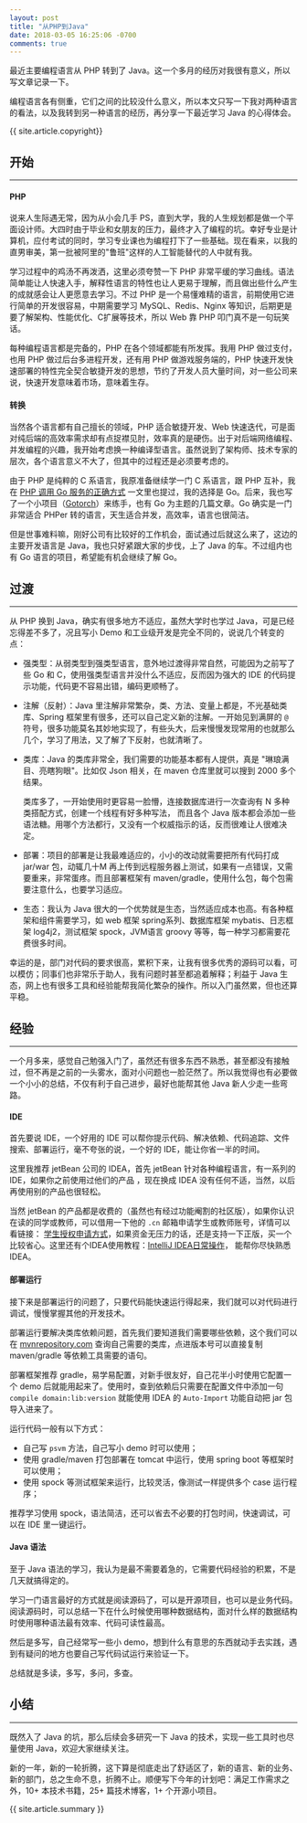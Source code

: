 ```yaml
---
layout: post
title: "从PHP到Java"
date: 2018-03-05 16:25:06 -0700
comments: true
---
```

最近主要编程语言从 PHP 转到了 Java。这一个多月的经历对我很有意义，所以写文章记录一下。

编程语言各有侧重，它们之间的比较没什么意义，所以本文只写一下我对两种语言的看法，以及我转到另一种语言的经历，再分享一下最近学习 Java 的心得体会。

{{ site.article.copyright}}

## 开始
---
#### PHP
说来人生际遇无常，因为从小会几手 PS，直到大学，我的人生规划都是做一个平面设计师。大四时由于毕业和女朋友的压力，最终才入了编程的坑。幸好专业是计算机，应付考试的同时，学习专业课也为编程打下了一些基础。现在看来，以我的直男审美，第一批被阿里的"鲁班"这样的人工智能替代的人中就有我。

学习过程中的鸡汤不再泼洒，这里必须夸赞一下 PHP 非常平缓的学习曲线。语法简单能让人快速入手，解释性语言的特性也让人更易于理解，而且做出些什么产生的成就感会让人更愿意去学习。不过 PHP 是一个易懂难精的语言，前期使用它进行简单的开发很容易，中期需要学习 MySQL、Redis、Nginx 等知识，后期更是要了解架构、性能优化、C扩展等技术，所以 Web 靠 PHP 叩门真不是一句玩笑话。

每种编程语言都是完备的，PHP 在各个领域都能有所发挥。我用 PHP 做过支付，也用 PHP 做过后台多进程开发，还有用 PHP 做游戏服务端的，PHP 快速开发快速部署的特性完全契合敏捷开发的思想，节约了开发人员大量时间，对一些公司来说，快速开发意味着市场，意味着生存。

#### 转换
当然各个语言都有自己擅长的领域，PHP 适合敏捷开发、Web 快速迭代，可是面对纯后端的高效率需求却有点捉襟见肘，效率真的是硬伤。出于对后端网络编程、并发编程的兴趣，我开始考虑换一种编译型语言。虽然说到了架构师、技术专家的层次，各个语言意义不大了，但其中的过程还是必须要考虑的。

由于 PHP 是纯粹的 C 系语言，我原准备继续学一门 C 系语言，跟 PHP 互补，我在 [PHP 调用 Go 服务的正确方式](http://www.cnblogs.com/zhenbianshu/p/7265415.html) 一文里也提过，我的选择是 Go。后来，我也写了一个小项目（[Gotorch](https://github.com/zhenbianshu/gotorch)）来练手，也有 Go 为主题的几篇文章。Go 确实是一门非常适合 PHPer 转的语言，天生适合并发，高效率，语言也很简洁。

但是世事难料嘛，刚好公司有比较好的工作机会，面试通过后就这么来了，这边的主要开发语言是 Java，我也只好紧跟大家的步伐，上了 Java 的车。不过组内也有 Go 语言的项目，希望能有机会继续了解 Go。

## 过渡
------
从 PHP 换到 Java，确实有很多地方不适应，虽然大学时也学过 Java，可是已经忘得差不多了，况且写小 Demo 和工业级开发是完全不同的，说说几个转变的点：

- 强类型：从弱类型到强类型语言，意外地过渡得非常自然，可能因为之前写了些 Go 和 C，使用强类型语言并没什么不适应，反而因为强大的 IDE 的代码提示功能，代码更不容易出错，编码更顺畅了。
- 注解（反射）：Java 里注解非常繁杂，类、方法、变量上都是，不光基础类库、Spring 框架里有很多，还可以自己定义新的注解。一开始见到满屏的 `@` 符号，很多功能莫名其妙地实现了，有些头大，后来慢慢发现常用的也就那么几个，学习了用法，又了解了下反射，也就清晰了。
- 类库：Java 的类库非常全，我们需要的功能基本都有人提供，真是 "琳琅满目、亮瞎狗眼"。比如仅 Json 相关，在 maven 仓库里就可以搜到 2000 多个结果。

    类库多了，一开始使用时更容易一脸懵，连接数据库进行一次查询有 N 多种类搭配方式，创建一个线程有好多种写法，
而且各个 Java 版本都会添加一些语法糖。用哪个方法都行，又没有一个权威指示的话，反而很难让人很难决定。
- 部署：项目的部署是让我最难适应的，小小的改动就需要把所有代码打成 jar/war 包，动辄几十M 再上传到远程服务器上测试，如果有一点错误，又需要重来，非常蛋疼。而且部署框架有 maven/gradle，使用什么包，每个包需要注意什么，也要学习适应。
- 生态：我认为 Java 很大的一个优势就是生态，当然适应成本也高。有各种框架和组件需要学习，如 web 框架 spring系列、数据库框架 mybatis、日志框架 log4j2，测试框架 spock，JVM语言 groovy 等等，每一种学习都需要花费很多时间。

幸运的是，部门对代码的要求很高，累积下来，让我有很多优秀的源码可以看，可以模仿；同事们也非常乐于助人，我有问题时甚至都追着解释；利益于 Java 生态，网上也有很多工具和经验能帮我简化繁杂的操作。所以入门虽然累，但也还算平稳。

## 经验
---
一个月多来，感觉自己勉强入门了，虽然还有很多东西不熟悉，甚至都没有接触过，但不再是之前的一头雾水，面对小问题也一脸茫然了。所以我觉得也有必要做一个小小的总结，不仅有利于自己进步，最好也能帮其他 Java 新人少走一些弯路。

#### IDE
首先要说 IDE，一个好用的 IDE 可以帮你提示代码、解决依赖、代码追踪、文件搜索、部署运行，毫不夸张的说，一个好的 IDE，能让你省一半的时间。

这里我推荐 jetBean 公司的 IDEA，首先 jetBean 针对各种编程语言，有一系列的 IDE，如果你之前使用过他们的产品 ，现在换成 IDEA 没有任何不适，当然，以后再使用别的产品也很轻松。

当然 jetBean 的产品都是收费的（虽然也有经过功能阉割的社区版），如果你认识在读的同学或教师，可以借用一下他的 `.cn` 邮箱申请学生或教师账号，详情可以看链接： [学生授权申请方式](https://sales.jetbrains.com/hc/zh-cn/articles/207154369-%E5%AD%A6%E7%94%9F%E6%8E%88%E6%9D%83%E7%94%B3%E8%AF%B7%E6%96%B9%E5%BC%8F)，如果资金无压力的话，还是支持一下正版，买一个比较省心。这里还有个IDEA使用教程：[IntelliJ IDEA日常操作](http://blog.2baxb.me/archives/1592)， 能帮你尽快熟悉 IDEA。

#### 部署运行
接下来是部署运行的问题了，只要代码能快速运行得起来，我们就可以对代码进行调试，慢慢掌握其他的开发技术。

部署运行要解决类库依赖问题，首先我们要知道我们需要哪些依赖，这个我们可以在 [mvnrepository.com](http://mvnrepository.com) 查询自己需要的类库，点进版本号可以直接复制 maven/gradle 等依赖工具需要的语句。

部署框架推荐 gradle，易学易配置，对新手很友好，自己花半小时使用它配置一个 demo 后就能用起来了。使用时，查到依赖后只需要在配置文件中添加一句 `compile domain:lib:version` 就能使用 IDEA 的 `Auto-Import` 功能自动把 jar 包导入进来了。

运行代码一般有以下方式：

- 自己写 `psvm` 方法，自己写小 demo 时可以使用；
- 使用 gradle/maven 打包部署在 tomcat 中运行，使用 spring boot 等框架时可以使用；
- 使用 spock 等测试框架来运行，比较灵活，像测试一样提供多个 case 运行程序；

推荐学习使用 spock，语法简洁，还可以省去不必要的打包时间，快速调试，可以在 IDE 里一键运行。

#### Java 语法
至于 Java 语法的学习，我认为是最不需要着急的，它需要代码经验的积累，不是几天就搞得定的。

学习一门语言最好的方式就是阅读源码了，可以是开源项目，也可以是业务代码。阅读源码时，可以总结一下在什么时候使用哪种数据结构，面对什么样的数据结构时使用哪种语法最有效率、代码可读性最高。

然后是多写，自己经常写一些小 demo，想到什么有意思的东西就动手去实践，遇到有疑问的地方也要自己写代码试运行来验证一下。

总结就是多读，多写，多问，多查。

## 小结
---
既然入了 Java 的坑，那么后续会多研究一下 Java 的技术，实现一些工具时也尽量使用 Java，欢迎大家继续关注。

新的一年，新的一轮折腾，这下算是彻底走出了舒适区了，新的语言、新的业务、新的部门，总之生命不息，折腾不止。顺便写下今年的计划吧：满足工作需求之外，10+ 本技术书籍，25+ 篇技术博客，1+ 个开源小项目。

{{ site.article.summary }}
